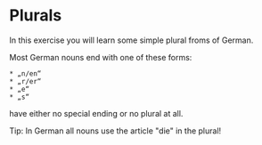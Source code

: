 # Plurals

In this exercise you will learn some simple plural froms of German.  

Most German nouns end with one of these forms:  

	* „n/en“
	* „r/er“
	* „e“
	* „s“  
have either no special ending or no plural at all.  

Tip:
In German all nouns use the article "die" in the plural!  